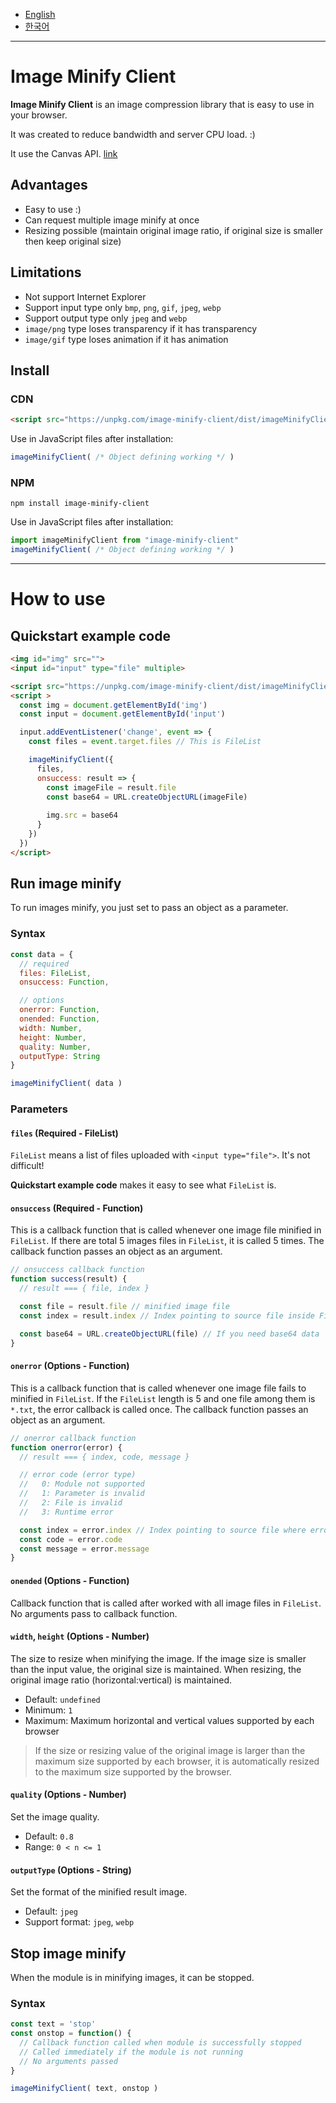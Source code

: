 - [English](https://github.com/niceplugin/image-minify-client)
- [한국어](https://github.com/niceplugin/image-minify-client/blob/main/readme.ko.md)

* * *

# Image Minify Client

**Image Minify Client** is an image compression library that is easy to use in your browser.

It was created to reduce bandwidth and server CPU load. :)

It use the Canvas API. [link](https://developer.mozilla.org/en-US/docs/Web/API/HTMLCanvasElement/toBlob)

## Advantages

- Easy to use :)
- Can request multiple image minify at once
- Resizing possible (maintain original image ratio, if original size is smaller then keep original size)

## Limitations

- Not support Internet Explorer
- Support input type only `bmp`, `png`, `gif`, `jpeg`, `webp`
- Support output type only `jpeg` and `webp`
- `image/png` type loses transparency if it has transparency
- `image/gif` type loses animation if it has animation

## Install

### CDN

```html
<script src="https://unpkg.com/image-minify-client/dist/imageMinifyClient.js"></script>
```
Use in JavaScript files after installation:
```js
imageMinifyClient( /* Object defining working */ )
```

### NPM

```shell
npm install image-minify-client
```
Use in JavaScript files after installation:
```js
import imageMinifyClient from "image-minify-client"
imageMinifyClient( /* Object defining working */ )
```

* * *

# How to use

## Quickstart example code

```html
<img id="img" src="">
<input id="input" type="file" multiple>

<script src="https://unpkg.com/image-minify-client/dist/imageMinifyClient.js"></script>
<script >
  const img = document.getElementById('img')
  const input = document.getElementById('input')

  input.addEventListener('change', event => {
    const files = event.target.files // This is FileList

    imageMinifyClient({
      files,
      onsuccess: result => {
        const imageFile = result.file
        const base64 = URL.createObjectURL(imageFile)
        
        img.src = base64
      }
    })
  })
</script>
```

## Run image minify

To run images minify, you just set to pass an object as a parameter.

### Syntax

```js
const data = {
  // required
  files: FileList,
  onsuccess: Function,

  // options
  onerror: Function,
  onended: Function,
  width: Number,
  height: Number,
  quality: Number,
  outputType: String
}

imageMinifyClient( data )
```

### Parameters

#### `files` (Required - FileList)

`FileList` means a list of files uploaded with `<input type="file">`.
It's not difficult!

**Quickstart example code** makes it easy to see what `FileList` is.

#### `onsuccess` (Required - Function)

This is a callback function that is called whenever one image file minified in `FileList`.
If there are total 5 images files in `FileList`, it is called 5 times.
The callback function passes an object as an argument.

```js
// onsuccess callback function
function success(result) {
  // result === { file, index }

  const file = result.file // minified image file
  const index = result.index // Index pointing to source file inside FileList

  const base64 = URL.createObjectURL(file) // If you need base64 data
}
```

#### `onerror` (Options - Function)

This is a callback function that is called whenever one image file fails to minified in `FileList`.
If the `FileList` length is 5 and one file among them is `*.txt`, the error callback is called once.
The callback function passes an object as an argument.

```js
// onerror callback function
function onerror(error) {
  // result === { index, code, message }

  // error code (error type)
  //   0: Module not supported
  //   1: Parameter is invalid
  //   2: File is invalid
  //   3: Runtime error

  const index = error.index // Index pointing to source file where error in the FileList
  const code = error.code
  const message = error.message
}
```

#### `onended` (Options - Function)

Callback function that is called after worked with all image files in `FileList`.
No arguments pass to callback function.

#### `width`, `height` (Options - Number)

The size to resize when minifying the image.
If the image size is smaller than the input value, the original size is maintained.
When resizing, the original image ratio (horizontal:vertical) is maintained.

- Default: `undefined`
- Minimum: `1`
- Maximum: Maximum horizontal and vertical values supported by each browser

> If the size or resizing value of the original image is larger than the maximum size supported by each browser, it is automatically resized to the maximum size supported by the browser.

#### `quality` (Options - Number)

Set the image quality.

- Default: `0.8`
- Range: `0 < n <= 1`

#### `outputType` (Options - String)

Set the format of the minified result image.

- Default: `jpeg`
- Support format: `jpeg`, `webp`

## Stop image minify

When the module is in minifying images, it can be stopped.

### Syntax

```js
const text = 'stop'
const onstop = function() {
  // Callback function called when module is successfully stopped
  // Called immediately if the module is not running
  // No arguments passed
}

imageMinifyClient( text, onstop )
```